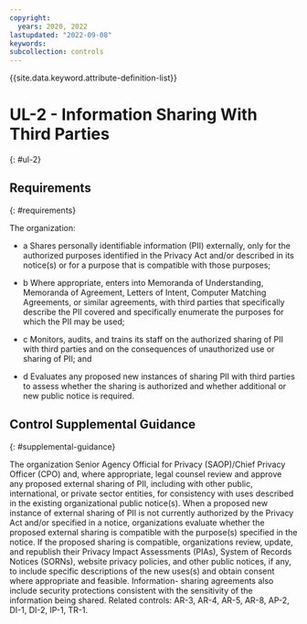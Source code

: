 ```yaml
---
copyright:
  years: 2020, 2022
lastupdated: "2022-09-08"
keywords: 
subcollection: controls
---
```


{{site.data.keyword.attribute-definition-list}}

# UL-2 - Information Sharing With Third Parties
{: #ul-2}

## Requirements
{: #requirements}

The organization:

- a Shares personally identifiable information (PII) externally, only for the authorized purposes identified in the Privacy Act and/or described in its notice(s) or for a purpose that is compatible with those purposes;

- b Where appropriate, enters into Memoranda of Understanding, Memoranda of Agreement, Letters of Intent, Computer Matching Agreements, or similar agreements, with third parties that specifically describe the PII covered and specifically enumerate the purposes for which the PII may be used;

- c Monitors, audits, and trains its staff on the authorized sharing of PII with third parties and on the consequences of unauthorized use or sharing of PII; and

- d Evaluates any proposed new instances of sharing PII with third parties to assess whether the sharing is authorized and whether additional or new public notice is required.

## Control Supplemental Guidance
{: #supplemental-guidance}

The organization Senior Agency Official for Privacy (SAOP)/Chief Privacy Officer (CPO) and, where appropriate, legal counsel review and approve any proposed external sharing of PII, including with other public, international, or private sector entities, for consistency with uses described in the existing organizational public notice(s). When a proposed new instance of external sharing of PII is not currently authorized by the Privacy Act and/or specified in a notice, organizations evaluate whether the proposed external sharing is compatible with the purpose(s) specified in the notice. If the proposed sharing is compatible, organizations review, update, and republish their Privacy Impact Assessments (PIAs), System of Records Notices (SORNs), website privacy policies, and other public notices, if any, to include specific descriptions of the new uses(s) and obtain consent where appropriate and feasible. Information- sharing agreements also include security protections consistent with the sensitivity of the information being shared. Related controls: AR-3, AR-4, AR-5, AR-8, AP-2, DI-1, DI-2, IP-1, TR-1.



